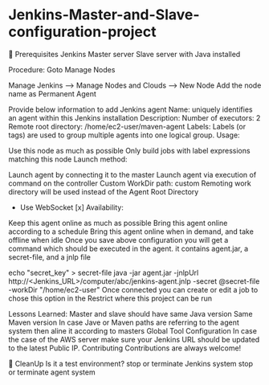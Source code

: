 # Jenkins-Master-and-Slave-configuration-project


🧰 Prerequisites
Jenkins Master server
Slave server with Java installed


Procedure:
Goto Manage Nodes

Manage Jenkins --> Manage Nodes and Clouds --> New Node
Add the node name as Permanent Agent

Provide below information to add Jenkins agent
Name: uniquely identifies an agent within this Jenkins installation
Description:
Number of executors: 2
Remote root directory: /home/ec2-user/maven-agent
Labels: Labels (or tags) are used to group multiple agents into one logical group.
Usage:

Use this node as much as possible
Only build jobs with label expressions matching this node
Launch method:

Launch agent by connecting it to the master
Launch agent via execution of command on the controller
Custom WorkDir path: custom Remoting work directory will be used instead of the Agent Root Directory
- Use WebSocket [x]
Availability:

Keep this agent online as much as possible
Bring this agent online according to a schedule
Bring this agent online when in demand, and take offline when idle
Once you save above configuration you will get a command which should be executed in the agent. it contains agent.jar, a secret-file, and a jnlp file

  echo "secret_key" > secret-file
  java -jar agent.jar -jnlpUrl http://<Jenkins_URL>/computer/abc/jenkins-agent.jnlp -secret @secret-file -workDir "/home/ec2-user"
Once connected you can create or edit a job to chose this option in the Restrict where this project can be run

Lessons Learned:
Master and slave should have
same Java version
Same Maven version
In case Jave or Maven paths are referring to the agent system then aline it according to masters Global Tool Configuration
In case the case of the AWS server make sure your Jenkins URL should be updated to the latest Public IP.
Contributing
Contributions are always welcome!

🧹 CleanUp
Is it a test environment? stop or terminate Jenkins system stop or terminate agent system
